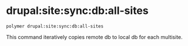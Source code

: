 # drupal:site:sync:db:all-sites

```shell
polymer drupal:site:sync:db:all-sites
```

This command iteratively copies remote db to local db for each multisite.
